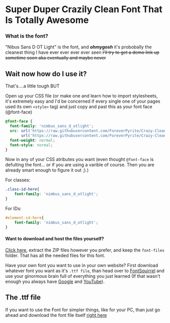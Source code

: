 # Super Duper Crazily Clean Font That Is Totally Awesome

### What is the font?
"Nibus Sans D OT Light" is the font, and ***ohmygosh*** it's probobally the cleanest thing I have ever ever ever ever seen
~~I'll try to get a demo link up sometime soon aka eventually and maybe never~~ 

## Wait now how do **I** use it?
That's....a little tough BUT

Open up your CSS file (or make one and learn how to import stylesheets, it's extremely easy and I'd be concerned if every single one of your pages used its own `<style>` tag) and just copy and past this as your font face (@font-face)
```css
@font-face {
  font-family: 'nimbus_sans_d_otlight';
  src: url('https://raw.githubusercontent.com/ForeverPyrite/Crazy-Clean-Font/main/font-files/nimbus-sans-d-ot-light_32752-webfont.woff2') format('woff2'),
       url('https://raw.githubusercontent.com/ForeverPyrite/Crazy-Clean-Font/main/font-files/nimbus-sans-d-ot-light_32752-webfont.woff') format('woff');
  font-weight: normal;
  font-style: normal;
}
```
Now in any of your CSS atributes you want (even thought `@font-face` is defulting the font... or if you are using a varible of course. Then you are already smart enough to figure it out ;).)

For classes:
```css
.class-id-here{
    font-family: 'nimbus_sans_d_otlight';
}
```
For IDs:
```css
#element-id-here{
    font-family: 'nimbus_sans_d_otlight';
}
```

#### Want to download and host the files yourself?

<a href="https://github.com/ForeverPyrite/Crazy-Clean-Font/archive/refs/heads/main.zip" target="_blank">Click here</a>, extract the ZIP files however you prefer, and keep the `font-files` folder. That has all the needed files for this font.

Have your own font you want to use in your own website? First download whatever font you want as it's `.ttf file`, than head over to [FontSquirrel](https://www.fontsquirrel.com/tools/webfont-generator) and use your ginormous brain full of everything you just learned (If that wasn't enough you always have [Google](https://google.com) and [YouTube](https://youtube.com)).


## The .ttf file

If you want to use the Font for simpler things, like for your PC, than just go ahead and download the font file itself <a href="https://github.com/ForeverPyrite/Crazy-Clean-Font/blob/main/Nimbus-Sans-D-OT-Light_32752.ttf?raw=true" target="_blank">right here</a>
